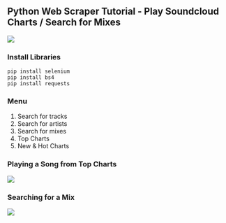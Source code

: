 ## Python Web Scraper Tutorial - Play Soundcloud Charts / Search for Mixes
![](https://ianannasetech.files.wordpress.com/2018/04/screen-shot-2018-04-08-at-6-23-19-pm.png)

### Install Libraries
```
pip install selenium
pip install bs4
pip install requests
```

### Menu
1. Search for tracks
2. Search for artists
3. Search for mixes
4. Top Charts
5. New & Hot Charts

### Playing a Song from Top Charts
![](https://ianannasetech.files.wordpress.com/2018/04/screen-shot-2018-04-08-at-7-14-33-pm.png)
### Searching for a Mix
![](https://ianannasetech.files.wordpress.com/2018/04/screen-shot-2018-04-08-at-7-21-56-pm.png)


